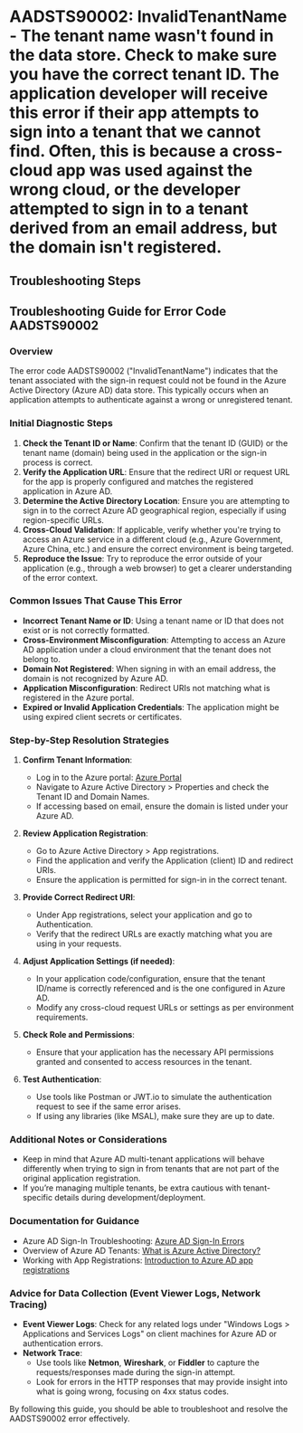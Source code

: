 # AADSTS90002: InvalidTenantName - The tenant name wasn't found in the data store. Check to make sure you have the correct tenant ID. The application developer will receive this error if their app attempts to sign into a tenant that we cannot find. Often, this is because a cross-cloud app was used against the wrong cloud, or the developer attempted to sign in to a tenant derived from an email address, but the domain isn't registered.


## Troubleshooting Steps
## Troubleshooting Guide for Error Code AADSTS90002

### Overview
The error code AADSTS90002 ("InvalidTenantName") indicates that the tenant associated with the sign-in request could not be found in the Azure Active Directory (Azure AD) data store. This typically occurs when an application attempts to authenticate against a wrong or unregistered tenant.

### Initial Diagnostic Steps
1. **Check the Tenant ID or Name**: Confirm that the tenant ID (GUID) or the tenant name (domain) being used in the application or the sign-in process is correct.
2. **Verify the Application URL**: Ensure that the redirect URI or request URL for the app is properly configured and matches the registered application in Azure AD.
3. **Determine the Active Directory Location**: Ensure you are attempting to sign in to the correct Azure AD geographical region, especially if using region-specific URLs.
4. **Cross-Cloud Validation**: If applicable, verify whether you're trying to access an Azure service in a different cloud (e.g., Azure Government, Azure China, etc.) and ensure the correct environment is being targeted.
5. **Reproduce the Issue**: Try to reproduce the error outside of your application (e.g., through a web browser) to get a clearer understanding of the error context.

### Common Issues That Cause This Error
- **Incorrect Tenant Name or ID**: Using a tenant name or ID that does not exist or is not correctly formatted.
- **Cross-Environment Misconfiguration**: Attempting to access an Azure AD application under a cloud environment that the tenant does not belong to.
- **Domain Not Registered**: When signing in with an email address, the domain is not recognized by Azure AD.
- **Application Misconfiguration**: Redirect URIs not matching what is registered in the Azure portal.
- **Expired or Invalid Application Credentials**: The application might be using expired client secrets or certificates.

### Step-by-Step Resolution Strategies
1. **Confirm Tenant Information**:
   - Log in to the Azure portal: [Azure Portal](https://portal.azure.com)
   - Navigate to Azure Active Directory > Properties and check the Tenant ID and Domain Names.
   - If accessing based on email, ensure the domain is listed under your Azure AD.

2. **Review Application Registration**:
   - Go to Azure Active Directory > App registrations.
   - Find the application and verify the Application (client) ID and redirect URIs.
   - Ensure the application is permitted for sign-in in the correct tenant.

3. **Provide Correct Redirect URI**:
   - Under App registrations, select your application and go to Authentication.
   - Verify that the redirect URLs are exactly matching what you are using in your requests.

4. **Adjust Application Settings (if needed)**:
   - In your application code/configuration, ensure that the tenant ID/name is correctly referenced and is the one configured in Azure AD.
   - Modify any cross-cloud request URLs or settings as per environment requirements.

5. **Check Role and Permissions**:
   - Ensure that your application has the necessary API permissions granted and consented to access resources in the tenant.

6. **Test Authentication**:
   - Use tools like Postman or JWT.io to simulate the authentication request to see if the same error arises.
   - If using any libraries (like MSAL), make sure they are up to date.

### Additional Notes or Considerations
- Keep in mind that Azure AD multi-tenant applications will behave differently when trying to sign in from tenants that are not part of the original application registration.
- If you’re managing multiple tenants, be extra cautious with tenant-specific details during development/deployment.

### Documentation for Guidance
- Azure AD Sign-In Troubleshooting: [Azure AD Sign-In Errors](https://docs.microsoft.com/en-us/azure/active-directory/develop/troubleshoot-authentication)
- Overview of Azure AD Tenants: [What is Azure Active Directory?](https://docs.microsoft.com/en-us/azure/active-directory/fundamentals/active-directory-overview)
- Working with App Registrations: [Introduction to Azure AD app registrations](https://docs.microsoft.com/en-us/azure/active-directory/develop/quickstart-register-app)

### Advice for Data Collection (Event Viewer Logs, Network Tracing)
- **Event Viewer Logs**: Check for any related logs under "Windows Logs > Applications and Services Logs" on client machines for Azure AD or authentication errors.
- **Network Trace**:
   - Use tools like **Netmon**, **Wireshark**, or **Fiddler** to capture the requests/responses made during the sign-in attempt.
   - Look for errors in the HTTP responses that may provide insight into what is going wrong, focusing on 4xx status codes.

By following this guide, you should be able to troubleshoot and resolve the AADSTS90002 error effectively.